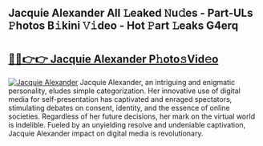 ## Jacquie Alexander All 𝙻eaked 𝙽u𝚍es - Part-ULs 𝙿hotos B𝚒kini 𝚅𝚒deo - Hot 𝙿art 𝙻eaks G4erq

# <h2><a href="http://ld1som.urlbe.top/?page=Jacquie+Alexander">🔗🔗👉👉 Jacquie Alexander P𝚑oto𝚜Vid𝚎o</a></h2>

[![Jacquie Alexander](https://i.imgur.com/eBuTRDB.gif)](http://ld1som.urlbe.top/?page=Jacquie+Alexander)
Jacquie Alexander, an intriguing and enigmatic personality, eludes simple categorization. Her innovative use of digital media for self-presentation has captivated and enraged spectators, stimulating debates on consent, identity, and the essence of online societies. Regardless of her future decisions, her mark on the virtual world is indelible. Fueled by an unyielding resolve and undeniable captivation, Jacquie Alexander impact on digital media is revolutionary.
